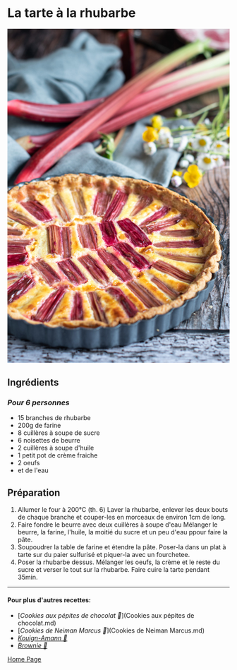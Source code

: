 # La tarte à la rhubarbe
![image](img/Tarterhubarbe.jpeg)

## Ingrédients
### *Pour 6 personnes* 
* 15 branches de rhubarbe
* 200g de farine
* 8 cuillères à soupe de sucre
* 6 noisettes de beurre
* 2 cuillères à soupe d'huile
* 1 petit pot de crème fraiche
* 2 oeufs
* et de l'eau

## Préparation 
1. Allumer le four à 200°C (th. 6)  Laver la rhubarbe, enlever les deux bouts de chaque branche et couper-les en morceaux de environ 1cm de long. 
2. Faire fondre le beurre avec deux cuillères à soupe d'eau  Mélanger le beurre, la farine, l'huile, la moitié du sucre et un peu d'eau ppour faire la pâte.
3. Soupoudrer la table de farine et étendre la pâte. Poser-la dans un plat à tarte sur du paier sulfurisé et piquer-la avec un fourchetee.
4. Poser la rhubarbe dessus. Mélanger les oeufs, la crème et le reste du sucre et verser le tout sur la rhubarbe. Faire cuire la tarte pendant 35min.  

________________________________
#### Pour plus d'autres recettes: 
* [*Cookies aux pépites de chocolat 🍪*](Cookies aux pépites de chocolat.md)
* [*Cookies de Neiman Marcus 🍪*](Cookies de Neiman Marcus.md)
* [*Kouign-Amann 🧈*](Kouign-Amann.md)
* [*Brownie 🍫*](Brownies.md)

[Home Page](index.md)
